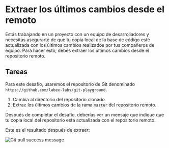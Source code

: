 # Extraer los últimos cambios desde el remoto

Estás trabajando en un proyecto con un equipo de desarrolladores y necesitas asegurarte de que tu copia local de la base de código esté actualizada con los últimos cambios realizados por tus compañeros de equipo. Para hacer esto, debes extraer los últimos cambios desde el repositorio remoto.

## Tareas

Para este desafío, usaremos el repositorio de Git denominado `https://github.com/labex-labs/git-playground`.

1. Cambia al directorio del repositorio clonado.
2. Extrae los últimos cambios de la rama `master` del repositorio remoto.

Después de completar el desafío, deberías ver un mensaje que indique que tu copia local del repositorio está actualizada con el repositorio remoto.

Este es el resultado después de extraer:

![Git pull success message](../assets/challenge-pull-changes-step1-1.png)
